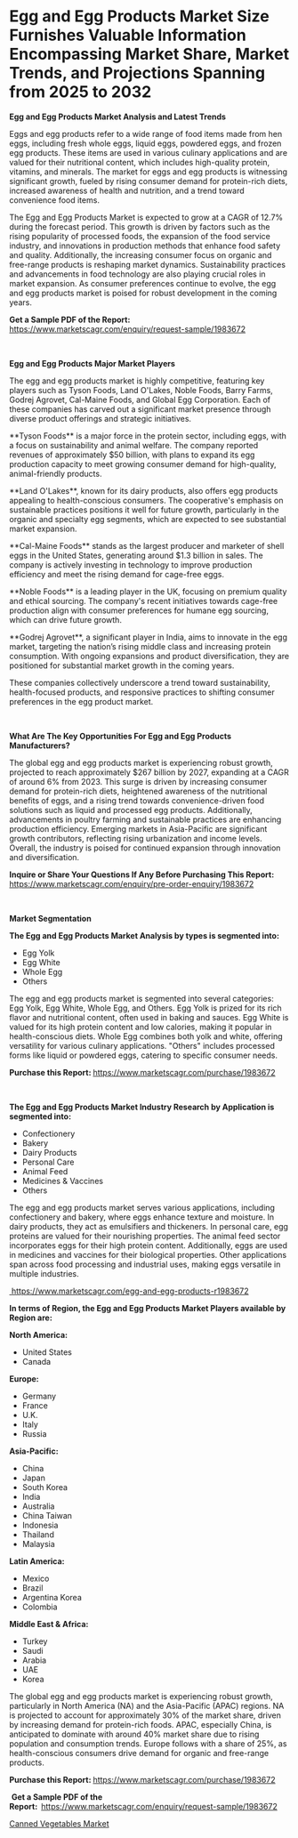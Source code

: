 <p><h1>Egg and Egg Products Market Size Furnishes Valuable Information Encompassing Market Share, Market Trends, and Projections Spanning from 2025 to 2032</h1></p><p><strong>Egg and Egg Products Market Analysis and Latest Trends</strong></p>
<p><p>Eggs and egg products refer to a wide range of food items made from hen eggs, including fresh whole eggs, liquid eggs, powdered eggs, and frozen egg products. These items are used in various culinary applications and are valued for their nutritional content, which includes high-quality protein, vitamins, and minerals. The market for eggs and egg products is witnessing significant growth, fueled by rising consumer demand for protein-rich diets, increased awareness of health and nutrition, and a trend toward convenience food items.</p><p>The Egg and Egg Products Market is expected to grow at a CAGR of 12.7% during the forecast period. This growth is driven by factors such as the rising popularity of processed foods, the expansion of the food service industry, and innovations in production methods that enhance food safety and quality. Additionally, the increasing consumer focus on organic and free-range products is reshaping market dynamics. Sustainability practices and advancements in food technology are also playing crucial roles in market expansion. As consumer preferences continue to evolve, the egg and egg products market is poised for robust development in the coming years.</p></p>
<p><strong>Get a Sample PDF of the Report:&nbsp;</strong> <a href="https://www.marketscagr.com/enquiry/request-sample/1983672?utm_campaign=1905&utm_medium=2&utm_source=Github&utm_content=ia&utm_term=14022025&utm_id=egg-and-egg-products">https://www.marketscagr.com/enquiry/request-sample/1983672</a></p>
<p>&nbsp;</p>
<p><strong>Egg and Egg Products Major Market Players</strong></p>
<p><p>The egg and egg products market is highly competitive, featuring key players such as Tyson Foods, Land O'Lakes, Noble Foods, Barry Farms, Godrej Agrovet, Cal-Maine Foods, and Global Egg Corporation. Each of these companies has carved out a significant market presence through diverse product offerings and strategic initiatives.</p><p>**Tyson Foods** is a major force in the protein sector, including eggs, with a focus on sustainability and animal welfare. The company reported revenues of approximately $50 billion, with plans to expand its egg production capacity to meet growing consumer demand for high-quality, animal-friendly products.</p><p>**Land O'Lakes**, known for its dairy products, also offers egg products appealing to health-conscious consumers. The cooperative's emphasis on sustainable practices positions it well for future growth, particularly in the organic and specialty egg segments, which are expected to see substantial market expansion.</p><p>**Cal-Maine Foods** stands as the largest producer and marketer of shell eggs in the United States, generating around $1.3 billion in sales. The company is actively investing in technology to improve production efficiency and meet the rising demand for cage-free eggs.</p><p>**Noble Foods** is a leading player in the UK, focusing on premium quality and ethical sourcing. The company's recent initiatives towards cage-free production align with consumer preferences for humane egg sourcing, which can drive future growth.</p><p>**Godrej Agrovet**, a significant player in India, aims to innovate in the egg market, targeting the nation’s rising middle class and increasing protein consumption. With ongoing expansions and product diversification, they are positioned for substantial market growth in the coming years.</p><p>These companies collectively underscore a trend toward sustainability, health-focused products, and responsive practices to shifting consumer preferences in the egg product market.</p></p>
<p>&nbsp;</p>
<p><strong>What Are The Key Opportunities For Egg and Egg Products Manufacturers?</strong></p>
<p><p>The global egg and egg products market is experiencing robust growth, projected to reach approximately $267 billion by 2027, expanding at a CAGR of around 6% from 2023. This surge is driven by increasing consumer demand for protein-rich diets, heightened awareness of the nutritional benefits of eggs, and a rising trend towards convenience-driven food solutions such as liquid and processed egg products. Additionally, advancements in poultry farming and sustainable practices are enhancing production efficiency. Emerging markets in Asia-Pacific are significant growth contributors, reflecting rising urbanization and income levels. Overall, the industry is poised for continued expansion through innovation and diversification.</p></p>
<p><strong>Inquire or Share Your Questions If Any Before Purchasing This Report:</strong> <a href="https://www.marketscagr.com/enquiry/pre-order-enquiry/1983672?utm_campaign=1905&utm_medium=2&utm_source=Github&utm_content=ia&utm_term=14022025&utm_id=egg-and-egg-products">https://www.marketscagr.com/enquiry/pre-order-enquiry/1983672</a></p>
<p>&nbsp;</p>
<p><strong>Market Segmentation</strong></p>
<p><strong>The Egg and Egg Products Market Analysis by types is segmented into:</strong></p>
<p><ul><li>Egg Yolk</li><li>Egg White</li><li>Whole Egg</li><li>Others</li></ul></p>
<p><p>The egg and egg products market is segmented into several categories: Egg Yolk, Egg White, Whole Egg, and Others. Egg Yolk is prized for its rich flavor and nutritional content, often used in baking and sauces. Egg White is valued for its high protein content and low calories, making it popular in health-conscious diets. Whole Egg combines both yolk and white, offering versatility for various culinary applications. "Others" includes processed forms like liquid or powdered eggs, catering to specific consumer needs.</p></p>
<p><strong>Purchase this Report:&nbsp;</strong><a href="https://www.marketscagr.com/purchase/1983672?utm_campaign=1905&utm_medium=2&utm_source=Github&utm_content=ia&utm_term=14022025&utm_id=egg-and-egg-products">https://www.marketscagr.com/purchase/1983672</a></p>
<p>&nbsp;</p>
<p><strong>The Egg and Egg Products Market Industry Research by Application is segmented into:</strong></p>
<p><ul><li>Confectionery</li><li>Bakery</li><li>Dairy Products</li><li>Personal Care</li><li>Animal Feed</li><li>Medicines & Vaccines</li><li>Others</li></ul></p>
<p><p>The egg and egg products market serves various applications, including confectionery and bakery, where eggs enhance texture and moisture. In dairy products, they act as emulsifiers and thickeners. In personal care, egg proteins are valued for their nourishing properties. The animal feed sector incorporates eggs for their high protein content. Additionally, eggs are used in medicines and vaccines for their biological properties. Other applications span across food processing and industrial uses, making eggs versatile in multiple industries.</p></p>
<p><a href="https://www.marketscagr.com/egg-and-egg-products-r1983672?utm_campaign=1905&utm_medium=2&utm_source=Github&utm_content=ia&utm_term=14022025&utm_id=egg-and-egg-products">&nbsp;https://www.marketscagr.com/egg-and-egg-products-r1983672</a></p>
<p><strong>In terms of Region, the Egg and Egg Products Market Players available by Region are:</strong></p>
<p>
    <p> <strong> North America: </strong>
        <ul>
            <li>United States</li>
            <li>Canada</li>
        </ul>
        </p> 
    <p> <strong> Europe: </strong>
        <ul>
            <li>Germany</li>
            <li>France</li>
            <li>U.K.</li>
            <li>Italy</li>
            <li>Russia</li>
        </ul>
        </p> 
    <p> <strong> Asia-Pacific: </strong>
        <ul>
            <li>China</li>
            <li>Japan</li>
            <li>South Korea</li>
            <li>India</li>
            <li>Australia</li>
            <li>China Taiwan</li>
            <li>Indonesia</li>
            <li>Thailand</li>
            <li>Malaysia</li>
        </ul>
        </p> 
    <p> <strong> Latin America: </strong>
        <ul>
            <li>Mexico</li>
            <li>Brazil</li>
            <li>Argentina Korea</li>
            <li>Colombia</li>
        </ul>
        </p> 
    <p> <strong> Middle East & Africa: </strong>
        <ul>
            <li>Turkey</li>
            <li>Saudi</li>
            <li>Arabia</li>
            <li>UAE</li>
            <li>Korea</li>
        </ul>
    </p>
    </p>
<p><p>The global egg and egg products market is experiencing robust growth, particularly in North America (NA) and the Asia-Pacific (APAC) regions. NA is projected to account for approximately 30% of the market share, driven by increasing demand for protein-rich foods. APAC, especially China, is anticipated to dominate with around 40% market share due to rising population and consumption trends. Europe follows with a share of 25%, as health-conscious consumers drive demand for organic and free-range products.</p></p>
<p><strong>Purchase this Report: </strong><a href="https://www.marketscagr.com/purchase/1983672?utm_campaign=1905&utm_medium=2&utm_source=Github&utm_content=ia&utm_term=14022025&utm_id=egg-and-egg-products">https://www.marketscagr.com/purchase/1983672</a></p>
<p>&nbsp;<strong>Get a Sample PDF of the Report:&nbsp;&nbsp;</strong><a href="https://www.marketscagr.com/enquiry/request-sample/1983672?utm_campaign=1905&utm_medium=2&utm_source=Github&utm_content=ia&utm_term=14022025&utm_id=egg-and-egg-products">https://www.marketscagr.com/enquiry/request-sample/1983672</a></p>
<p><strong></strong></p>
<p><p><a href="https://github.com/AshikRahman991/Market-Research-Report-List-1/blob/main/canned-vegetables-market.md?utm_campaign=1905&utm_medium=2&utm_source=Github&utm_content=ia&utm_term=14022025&utm_id=egg-and-egg-products">Canned Vegetables Market</a></p></p>